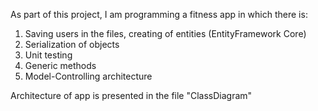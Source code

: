 As part of this project, I am programming a fitness app in which there is:
1. Saving users in the files, creating of entities (EntityFramework Core)
2. Serialization of objects
3. Unit testing
4. Generic methods
5. Model-Controlling architecture

Architecture of app is presented in the file "ClassDiagram"
